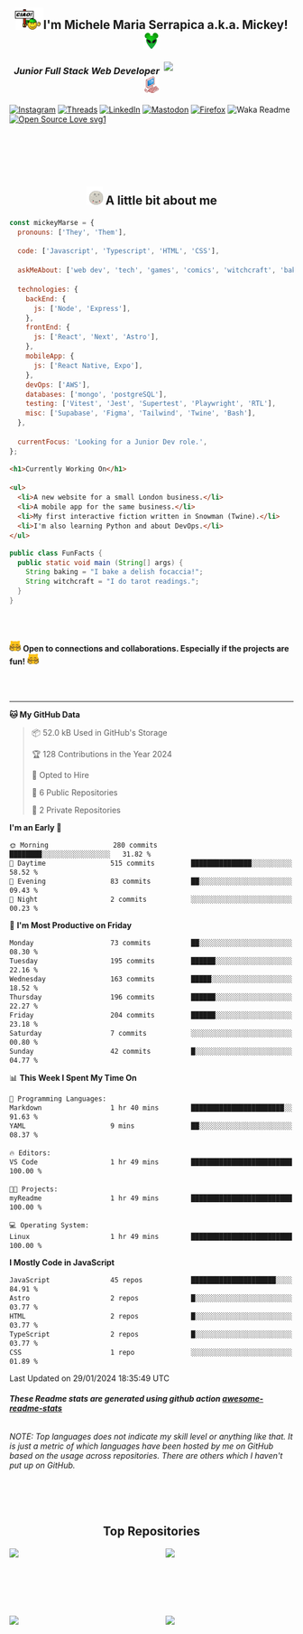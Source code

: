 <h2 align='center'><img src="./img/ciao.gif" width="50"/>I'm Michele Maria Serrapica a.k.a. Mickey!<img src="./img/alien_mickey.png" width="30"></h2>
<!-- <h2><img align='center' src="./img/readme_title.GIF"></h2> -->
<img align='right' src="https://media.giphy.com/media/clffiicvvmhXrYaAs8/giphy.gif" width="230">
<h3 align='center'><em>Junior Full Stack Web Developer <img src="./img/pink_computer.gif" width="25"> 
</em></h3>

[![Instagram](https://img.shields.io/badge/@mickeymarse-%23E4405F.svg?style=social-pink&logo=Instagram&logoColor=white)](https://www.instagram.com/mickeymarse/)
[![Threads](https://img.shields.io/badge/@mickeymarse-000000?style=social-pink&logo=Threads&logoColor=white)](https://www.threads.net/@mickeymarse)
[![LinkedIn](https://img.shields.io/badge/linkedin-%230077B5.svg?style=social-pink&logo=linkedin&logoColor=white)](https://www.linkedin.com/in/michele-maria-serrapica-b50963288/)
[![Mastodon](https://img.shields.io/badge/-@mickeymarse-%232B90D9?style=social-pinke&logo=mastodon&logoColor=white)](https://tech.lgbt/@mickeymarse)
[![Firefox](https://img.shields.io/badge/website/portfolio-FF7139?style=social-pink&logo=Firefox-Browser&logoColor=white)](https://www.mickeymarse.dev/)
![Waka Readme](https://github.com/anmol098/anmol098/workflows/Waka%20Readme/badge.svg)
[![Open Source Love svg1](https://badges.frapsoft.com/os/v1/open-source.svg?v=103)](https://github.com/ellerbrock/open-source-badges/)

<br /><br /><br /><br />

<h2 align='center'> <img src="./img/full-moon.gif" width="30"> A little bit about me</h2>

```javascript
const mickeyMarse = {
  pronouns: ['They', 'Them'],

  code: ['Javascript', 'Typescript', 'HTML', 'CSS'],

  askMeAbout: ['web dev', 'tech', 'games', 'comics', 'witchcraft', 'baking'],

  technologies: {
    backEnd: {
      js: ['Node', 'Express'],
    },
    frontEnd: {
      js: ['React', 'Next', 'Astro'],
    },
    mobileApp: {
      js: ['React Native, Expo'],
    },
    devOps: ['AWS'],
    databases: ['mongo', 'postgreSQL'],
    testing: ['Vitest', 'Jest', 'Supertest', 'Playwright', 'RTL'],
    misc: ['Supabase', 'Figma', 'Tailwind', 'Twine', 'Bash'],
  },

  currentFocus: 'Looking for a Junior Dev role.',
};
```

```html
<h1>Currently Working On</h1>

<ul>
  <li>A new website for a small London business.</li>
  <li>A mobile app for the same business.</li>
  <li>My first interactive fiction written in Snowman (Twine).</li>
  <li>I'm also learning Python and about DevOps.</li>
</ul>
```

```java
public class FunFacts {
  public static void main (String[] args) {
    String baking = "I bake a delish focaccia!";
    String witchcraft = "I do tarot readings.";
  }
}
```

<br></br>

<img src="./img/meow_hug.png" width="20"> <b>Open to connections and collaborations. Especially if the projects are fun!</b> <img src="./img/meow_hug.png" width="20">

<br></br>

---

<!--START_SECTION:waka-->
**🐱 My GitHub Data** 

> 📦 52.0 kB Used in GitHub's Storage 
 > 
> 🏆 128 Contributions in the Year 2024
 > 
> 💼 Opted to Hire
 > 
> 📜 6 Public Repositories 
 > 
> 🔑 2 Private Repositories 
 > 
**I'm an Early 🐤** 

```text
🌞 Morning                280 commits         ████████░░░░░░░░░░░░░░░░░   31.82 % 
🌆 Daytime                515 commits         ███████████████░░░░░░░░░░   58.52 % 
🌃 Evening                83 commits          ██░░░░░░░░░░░░░░░░░░░░░░░   09.43 % 
🌙 Night                  2 commits           ░░░░░░░░░░░░░░░░░░░░░░░░░   00.23 % 
```
📅 **I'm Most Productive on Friday** 

```text
Monday                   73 commits          ██░░░░░░░░░░░░░░░░░░░░░░░   08.30 % 
Tuesday                  195 commits         ██████░░░░░░░░░░░░░░░░░░░   22.16 % 
Wednesday                163 commits         █████░░░░░░░░░░░░░░░░░░░░   18.52 % 
Thursday                 196 commits         ██████░░░░░░░░░░░░░░░░░░░   22.27 % 
Friday                   204 commits         ██████░░░░░░░░░░░░░░░░░░░   23.18 % 
Saturday                 7 commits           ░░░░░░░░░░░░░░░░░░░░░░░░░   00.80 % 
Sunday                   42 commits          █░░░░░░░░░░░░░░░░░░░░░░░░   04.77 % 
```


📊 **This Week I Spent My Time On** 

```text
💬 Programming Languages: 
Markdown                 1 hr 40 mins        ███████████████████████░░   91.63 % 
YAML                     9 mins              ██░░░░░░░░░░░░░░░░░░░░░░░   08.37 % 

🔥 Editors: 
VS Code                  1 hr 49 mins        █████████████████████████   100.00 % 

🐱‍💻 Projects: 
myReadme                 1 hr 49 mins        █████████████████████████   100.00 % 

💻 Operating System: 
Linux                    1 hr 49 mins        █████████████████████████   100.00 % 
```

**I Mostly Code in JavaScript** 

```text
JavaScript               45 repos            █████████████████████░░░░   84.91 % 
Astro                    2 repos             █░░░░░░░░░░░░░░░░░░░░░░░░   03.77 % 
HTML                     2 repos             █░░░░░░░░░░░░░░░░░░░░░░░░   03.77 % 
TypeScript               2 repos             █░░░░░░░░░░░░░░░░░░░░░░░░   03.77 % 
CSS                      1 repo              ░░░░░░░░░░░░░░░░░░░░░░░░░   01.89 % 
```




 Last Updated on 29/01/2024 18:35:49 UTC
<!--END_SECTION:waka-->

###### **These Readme stats are generated using github action [awesome-readme-stats](https://github.com/anmol098/waka-readme-stats)**

###### NOTE: Top languages does not indicate my skill level or anything like that. It is just a metric of which languages have been hosted by me on GitHub based on the usage across repositories. There are others which I haven't put up on GitHub.

<br></br>

## <h2 align="center">Top Repositories</h2>

<div width="100%" align="center"><a href="https://github.com/mickeymarse/portfolio" align="left"><img align="left" width="45%" src="https://github-readme-stats.vercel.app/api/pin/?username=mickeymarse&repo=portfolio&title_color=ec4899&text_color=ffffff&icon_color=a855f7&bg_color=27272a&hide_border=true&locale=en" /></a> <a href="https://github.com/mickeymarse/SOCS-App-FE" align="right"><img align="right" width="45%" src="https://github-readme-stats.vercel.app/api/pin/?username=mickeymarse&repo=SOCS-App-FE&title_color=ec4899&text_color=ffffff&icon_color=a855f7&bg_color=27272a&hide_border=true&locale=en" /></a></div><br /><br /><br /><br /><br /> <br /><br />

<div width="100%" align="center"><a href="https://github.com/mickeymarse/mickeymarse" align="left"><img align="left" width="45%" src="https://github-readme-stats.vercel.app/api/pin/?username=mickeymarse&repo=mickeymarse&title_color=ec4899&text_color=ffffff&icon_color=a855f7&bg_color=27272a&hide_border=true&locale=en" /></a> <a href="https://github.com/mickeymarse/Reading-Room-App" align="right"><img align="right" width="45%" src="https://github-readme-stats.vercel.app/api/pin/?username=mickeymarse&repo=Reading-Room-App&title_color=ec4899&text_color=ffffff&icon_color=a855f7&bg_color=27272a&hide_border=true&locale=en" /></a></div>
